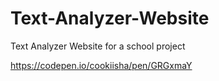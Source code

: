 # Text-Analyzer-Website
Text Analyzer Website for a school project

https://codepen.io/cookiisha/pen/GRGxmaY
